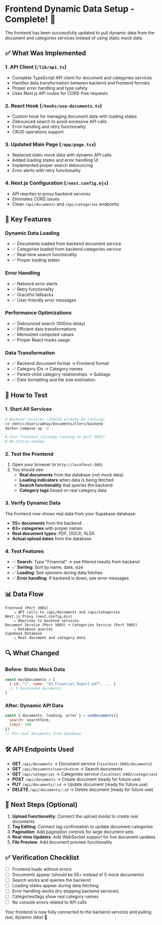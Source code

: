 # Frontend Dynamic Data Setup - Complete! 🎉

The frontend has been successfully updated to pull dynamic data from the document and categories services instead of using static mock data.

## ✅ What Was Implemented

### 1. **API Client (`/lib/api.ts`)**
- Complete TypeScript API client for document and categories services
- Handles data transformation between backend and frontend formats
- Proper error handling and type safety
- Uses Next.js API routes for CORS-free requests

### 2. **React Hook (`/hooks/use-documents.ts`)**
- Custom hook for managing document data with loading states
- Debounced search to avoid excessive API calls
- Error handling and retry functionality
- CRUD operations support

### 3. **Updated Main Page (`/app/page.tsx`)**
- Replaced static mock data with dynamic API calls
- Added loading states and error handling UI
- Implemented proper search debouncing
- Error alerts with retry functionality

### 4. **Next.js Configuration (`/next.config.mjs`)**
- API rewrites to proxy backend services
- Eliminates CORS issues
- Clean `/api/documents` and `/api/categories` endpoints

## 🔧 Key Features

### **Dynamic Data Loading**
- ✅ Documents loaded from backend document service
- ✅ Categories loaded from backend categories service  
- ✅ Real-time search functionality
- ✅ Proper loading states

### **Error Handling**
- ✅ Network error alerts
- ✅ Retry functionality
- ✅ Graceful fallbacks
- ✅ User-friendly error messages

### **Performance Optimizations**
- ✅ Debounced search (500ms delay)
- ✅ Efficient data transformations
- ✅ Memoized computed values
- ✅ Proper React hooks usage

### **Data Transformation**
- ✅ Backend document format → Frontend format
- ✅ Category IDs → Category names
- ✅ Parent-child category relationships → Subtags
- ✅ Date formatting and file size estimation

## 🚀 How to Test

### 1. **Start All Services**
```bash
# Backend services (should already be running)
cd /mnt/c/Users/abhay/Documents/Clerc/backend
docker-compose up -d

# Your frontend (already running on port 3001)
# No action needed
```

### 2. **Test the Frontend**
1. Open your browser to `http://localhost:3001`
2. You should see:
   - **Real documents** from the database (not mock data)
   - **Loading indicators** when data is being fetched
   - **Search functionality** that queries the backend
   - **Category tags** based on real category data

### 3. **Verify Dynamic Data**
The frontend now shows real data from your Supabase database:
- **55+ documents** from the backend
- **63+ categories** with proper names
- **Real document types**: PDF, DOCX, XLSX
- **Actual upload dates** from the database

### 4. **Test Features**
- ✅ **Search**: Type "Financial" → see filtered results from backend
- ✅ **Sorting**: Sort by name, date, size
- ✅ **Loading**: See spinners during data fetches
- ✅ **Error handling**: If backend is down, see error messages

## 📊 Data Flow

```
Frontend (Port 3001)
    ↓ API calls to /api/documents and /api/categories
Next.js Proxy (next.config.mjs)
    ↓ Rewrites to backend services
Document Service (Port 5003) + Categories Service (Port 5002)
    ↓ Database queries
Supabase Database
    ↓ Real document and category data
```

## 🔍 What Changed

### **Before**: Static Mock Data
```javascript
const mockDocuments = [
  { id: "1", name: "Q3_Financial_Report.pdf", ... }
  // 5 hardcoded documents
]
```

### **After**: Dynamic API Data
```javascript
const { documents, loading, error } = useDocuments({
  search: searchTerm,
  limit: 100
})
// 55+ real documents from database
```

## 🛠️ API Endpoints Used

- **GET** `/api/documents` → Document service (`localhost:5003/documents`)
- **GET** `/api/documents?search=term` → Search documents
- **GET** `/api/categories` → Categories service (`localhost:5002/categories`)
- **POST** `/api/documents` → Create document (ready for future use)
- **PUT** `/api/documents/:id` → Update document (ready for future use)
- **DELETE** `/api/documents/:id` → Delete document (ready for future use)

## 🎯 Next Steps (Optional)

1. **Upload Functionality**: Connect the upload modal to create real documents
2. **Tag Editing**: Connect tag confirmation to update document categories
3. **Pagination**: Add pagination controls for large document sets
4. **Real-time Updates**: Add WebSocket support for live document updates
5. **File Preview**: Add document preview functionality

## ✅ Verification Checklist

- [ ] Frontend loads without errors
- [ ] Documents appear (should be 55+ instead of 5 mock documents)
- [ ] Search works and queries the backend
- [ ] Loading states appear during data fetching
- [ ] Error handling works (try stopping backend services)
- [ ] Categories/tags show real category names
- [ ] No console errors related to API calls

Your frontend is now fully connected to the backend services and pulling real, dynamic data! 🎉